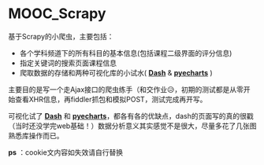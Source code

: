 # MOOC_Scrapy

基于Scrapy的小爬虫，主要包括：
* 各个学科频道下的所有科目的基本信息(包括课程二级界面的评分信息)
* 指定关键词的搜索页面课程信息
* 爬取数据的存储和两种可视化库的小试水( **[Dash]** & **[pyecharts]** )

主要目的是写一个走Ajax接口的爬虫练手（和交作业😥，初期的测试都是从零开始查看XHR信息，再fiddler抓包和模拟POST，测试完成再开写。

可视化试了 **[Dash]** 和 **[pyecharts]**，都各有各的优缺点，dash的页面写的真的很戳
（当时还没学完web基础！）数据分析意义其实感觉不是很大，尽量多花了几张图熟悉库操作而已。

**ps** ：cookie文内容如失效请自行替换

[Dash]: https://dash.plotly.com/
[pyecharts]: https://pyecharts.org/